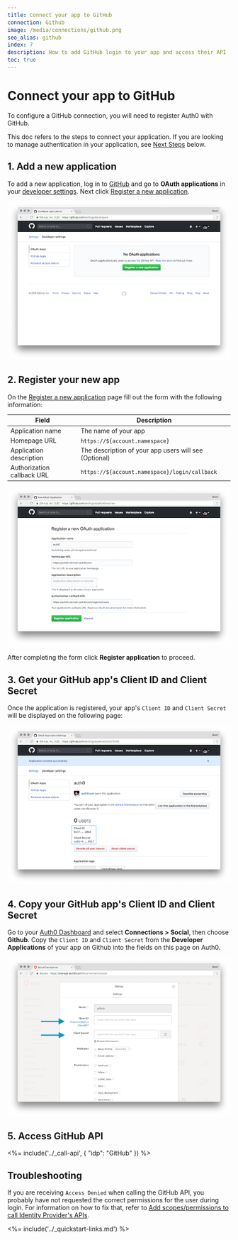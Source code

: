 ```yaml
---
title: Connect your app to GitHub
connection: Github
image: /media/connections/github.png
seo_alias: github
index: 7
description: How to add GitHub login to your app and access their API
toc: true
---
```

# Connect your app to GitHub

To configure a GitHub connection, you will need to register Auth0 with GitHub.

This doc refers to the steps to connect your application. If you are looking to manage authentication in your application, see [Next Steps](#next-steps) below.

## 1. Add a new application

To add a new application, log in to [GitHub](https://github.com/) and go to **OAuth applications** in your [developer settings](https://github.com/settings/developers). Next click [Register a new application](https://github.com/settings/applications/new).

![](/media/articles/connections/social/github/github-add-app-1.png)

## 2. Register your new app

On the [Register a new application](https://github.com/settings/applications/new) page fill out the form with the following information:

| Field | Description |
| - | - |
| Application name | The name of your app |
| Homepage URL | `https://${account.namespace}` |
| Application description | The description of your app users will see (Optional) |
| Authorization callback URL | `https://${account.namespace}/login/callback` |

![](/media/articles/connections/social/github/github-add-app-2.png)

After completing the form click **Register application** to proceed.

## 3. Get your GitHub app's Client ID and Client Secret

Once the application is registered, your app's `Client ID` and `Client Secret` will be displayed on the following page:

![](/media/articles/connections/social/github/github-add-app-3.png)

## 4. Copy your GitHub app's Client ID and Client Secret

Go to your [Auth0 Dashboard](${manage_url}) and select **Connections > Social**, then choose **Github**. Copy the `Client ID` and `Client Secret` from the **Developer Applications** of your app on Github into the fields on this page on Auth0.

![](/media/articles/connections/social/github/github-add-app-4.png)

## 5. Access GitHub API

<%= include('../_call-api', {
  "idp": "GitHub"
}) %>

## Troubleshooting

If you are receiving `Access Denied` when calling the GitHub API, you probably have not requested the correct permissions for the user during login. For information on how to fix that, refer to [Add scopes/permissions to call Identity Provider's APIs](/connections/adding-scopes-for-an-external-idp).

<%= include('../_quickstart-links.md') %>

